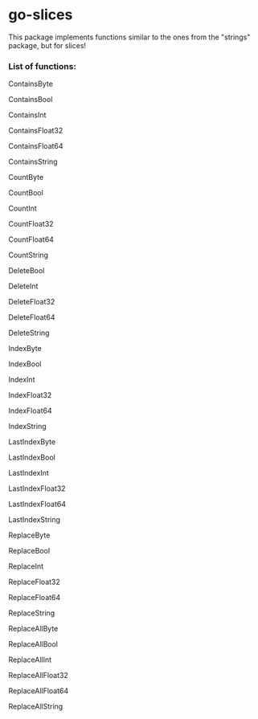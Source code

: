 # go-slices
This package implements functions similar to the ones from the "strings" package, but for slices!


### List of functions:

ContainsByte

ContainsBool

ContainsInt

ContainsFloat32

ContainsFloat64

ContainsString



CountByte

CountBool

CountInt

CountFloat32

CountFloat64

CountString


DeleteBool

DeleteInt

DeleteFloat32

DeleteFloat64

DeleteString


IndexByte

IndexBool

IndexInt

IndexFloat32

IndexFloat64

IndexString


LastIndexByte

LastIndexBool

LastIndexInt

LastIndexFloat32

LastIndexFloat64

LastIndexString


ReplaceByte

ReplaceBool

ReplaceInt

ReplaceFloat32

ReplaceFloat64

ReplaceString


ReplaceAllByte

ReplaceAllBool

ReplaceAllInt

ReplaceAllFloat32

ReplaceAllFloat64

ReplaceAllString
